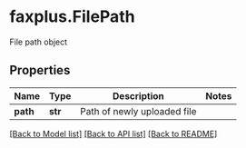 # faxplus.FilePath
File path object

## Properties

Name | Type | Description | Notes
------------ | ------------- | ------------- | -------------
**path** | **str** | Path of newly uploaded file | 

[[Back to Model list]](../README.md#documentation-for-models) [[Back to API list]](../README.md#documentation-for-api-endpoints) [[Back to README]](../README.md)

